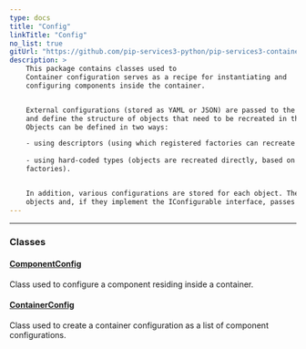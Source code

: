 ```yaml
---
type: docs
title: "Config"
linkTitle: "Config"
no_list: true
gitUrl: "https://github.com/pip-services3-python/pip-services3-container-python"
description: >
    This package contains classes used to 
    Container configuration serves as a recipe for instantiating and 
    configuring components inside the container.  


    External configurations (stored as YAML or JSON) are passed to the container 
    and define the structure of objects that need to be recreated in the container. 
    Objects can be defined in two ways:

    - using descriptors (using which registered factories can recreate the object) 
    
    - using hard-coded types (objects are recreated directly, based on their type, bypassing 
    factories). 


    In addition, various configurations are stored for each object. The container recreates the 
    objects and, if they implement the IConfigurable interface, passes them their configurations. 
---
```

---

<div class="module-body"> 

### Classes

#### [ComponentConfig](component_config)
Class used to configure a component residing inside a container.

#### [ContainerConfig](container_config)
Class used to create a container configuration as a list of component configurations.

</div>
